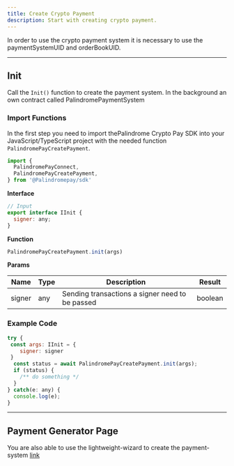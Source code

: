 ```yaml
---
title: Create Crypto Payment
description: Start with creating crypto payment.
---
```


In order to use the crypto payment system it is necessary to use the paymentSystemUID and orderBookUID.

---

## Init

Call the `Init()` function to create the payment system. In the background an own contract called PalindromePaymentSystem

### Import Functions

In the first step you need to import thePalindrome Crypto Pay SDK into your JavaScript/TypeScript project with the needed function `PalindromePayCreatePayment`.

```js
import {
  PalindromePayConnect,
  PalindromePayCreatePayment,
} from '@Palindromepay/sdk'
```

**Interface**

```js
// Input
export interface IInit {
  signer: any;
}
```

**Function**

```js
PalindromePayCreatePayment.init(args)
```

**Params**

| Name   | Type | Description                                     | Result  |
| ------ | ---- | ----------------------------------------------- | ------- |
| signer | any  | Sending transactions a signer need to be passed | boolean |

### Example Code

```js
try {
 const args: IInit = {
    signer: signer
 }
  const status = await PalindromePayCreatePayment.init(args);
  if (status) {
    /** do something */
  }
} catch(e: any) {
  console.log(e);
}
```

---

## Payment Generator Page

You are also able to use the lightweight-wizard to create the payment-system [link](https://Palindromepay.app/create-crypto-payment)
